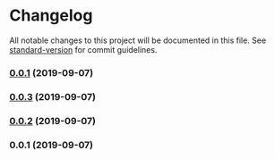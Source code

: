 # Changelog

All notable changes to this project will be documented in this file. See [standard-version](https://github.com/conventional-changelog/standard-version) for commit guidelines.

### [0.0.1](https://github.com/mmintel/nuxt-datocms/compare/v0.0.3...v0.0.1) (2019-09-07)

### [0.0.3](https://github.com/mmintel/nuxt-datocms/compare/v0.0.2...v0.0.3) (2019-09-07)

### [0.0.2](https://github.com/mmintel/nuxt-datocms/compare/v0.0.1...v0.0.2) (2019-09-07)

### 0.0.1 (2019-09-07)
